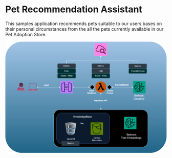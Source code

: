 # Pet Recommendation Assistant

This samples application recommends pets suitable to our users bases on their personal circumstances from the all the pets currently available in our Pet Adoption Store.

<img width="800" alt="image" src="PetRecommender_1.png">


